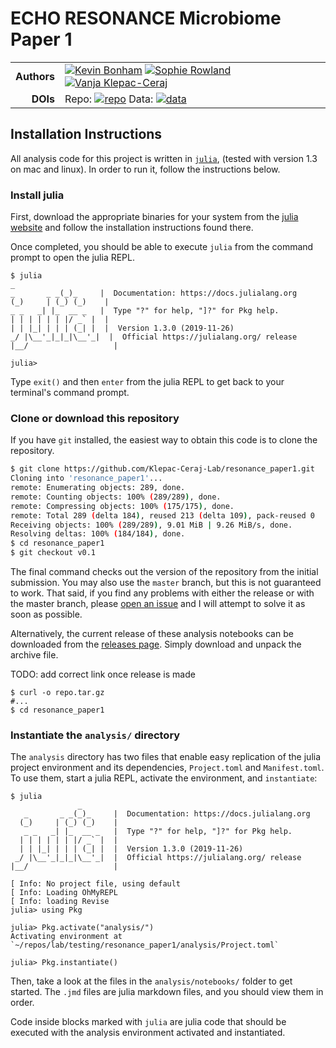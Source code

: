 # ECHO RESONANCE Microbiome Paper 1

| | |
|------------:|:----------|
| **Authors** | [![Kevin Bonham][kevin-badge]][kevin-url] [![Sophie Rowland][sophie-badge]][sophie-url] [![Vanja Klepac-Ceraj][vanja-badge]][vanja-url] |
| **DOIs**    | Repo: [![repo][repo-badge]][repo-url] Data: [![data][data-badge]][data-url] |



[kevin-badge]: https://img.shields.io/badge/Author-Kevin%20Bonham%2C%20PhD-blueviolet
[kevin-url]: http://nequals.me
[sophie-badge]: https://img.shields.io/badge/Author-Sophie%20Rowland-blueviolet
[sophie-url]: http://sophierowland.com/
[vanja-badge]: https://img.shields.io/badge/Author-Vanja%20Klepec--Ceraj%2C%20PhD-blueviolet
[vanja-url]: https://www.vkclab.com/
[vanja-badge]: https://img.shields.io/badge/Author-Vanja%20Klepec--Ceraj%2C%20PhD-blueviolet
[vanja-url]: https://www.vkclab.com/
[repo-badge]: https://zenodo.org/badge/222533623.svg
[repo-url]: https://zenodo.org/badge/latestdoi/222533623
[data-badge]: https://zenodo.org/badge/DOI/10.5281/zenodo.3633793.svg
[data-url]: https://doi.org/10.5281/zenodo.3633793

## Installation Instructions

All analysis code for this project is written in [`julia`][1],
(tested with version 1.3 on mac and linux).
In order to run it, follow the instructions below.

### Install julia

First, download the appropriate binaries for your system
from the [julia website][2]
and follow the installation instructions found there.

Once completed,
you should be able to execute `julia` from the command prompt
to open the julia REPL.

```
$ julia
_
_       _ _(_)_     |  Documentation: https://docs.julialang.org
(_)     | (_) (_)    |
_ _   _| |_  __ _   |  Type "?" for help, "]?" for Pkg help.
| | | | | | |/ _` |  |
| | |_| | | | (_| |  |  Version 1.3.0 (2019-11-26)
_/ |\__'_|_|_|\__'_|  |  Official https://julialang.org/ release
|__/                   |

julia>
```

Type `exit()` and then `enter` from the julia REPL
to get back to your terminal's command prompt.

### Clone or download this repository

If you have `git` installed,
the easiest way to obtain this code is to clone the repository.

```sh
$ git clone https://github.com/Klepac-Ceraj-Lab/resonance_paper1.git
Cloning into 'resonance_paper1'...
remote: Enumerating objects: 289, done.
remote: Counting objects: 100% (289/289), done.
remote: Compressing objects: 100% (175/175), done.
remote: Total 289 (delta 184), reused 213 (delta 109), pack-reused 0
Receiving objects: 100% (289/289), 9.01 MiB | 9.26 MiB/s, done.
Resolving deltas: 100% (184/184), done.
$ cd resonance_paper1
$ git checkout v0.1
```

The final command checks out the version of the repository
from the initial submission.
You may also use the `master` branch,
but this is not guaranteed to work.
That said, if you find any problems with either the release
or with the master branch,
please [open an issue][3] and I will attempt to solve it as soon as possible.

Alternatively, the current release of these analysis notebooks
can be downloaded from the [releases page][4].
Simply download and unpack the archive file.

TODO: add correct link once release is made
```
$ curl -o repo.tar.gz
#...
$ cd resonance_paper1
```

### Instantiate the `analysis/` directory

The `analysis` directory has two files that enable easy replication
of the julia project environment and its dependencies,
`Project.toml` and `Manifest.toml`.
To use them, start a julia REPL,
activate the environment, and `instantiate`:

```
$ julia
               _
   _       _ _(_)_     |  Documentation: https://docs.julialang.org
  (_)     | (_) (_)    |
   _ _   _| |_  __ _   |  Type "?" for help, "]?" for Pkg help.
  | | | | | | |/ _` |  |
  | | |_| | | | (_| |  |  Version 1.3.0 (2019-11-26)
 _/ |\__'_|_|_|\__'_|  |  Official https://julialang.org/ release
|__/                   |

[ Info: No project file, using default
[ Info: Loading OhMyREPL
[ Info: loading Revise
julia> using Pkg

julia> Pkg.activate("analysis/")
Activating environment at `~/repos/lab/testing/resonance_paper1/analysis/Project.toml`

julia> Pkg.instantiate()
```

Then, take a look at the files in the `analysis/notebooks/` folder
to get started.
The `.jmd` files are julia markdown files,
and you should view them in order.

Code inside blocks marked with `julia` are julia code
that should be executed with the analysis environment
activated and instantiated.

  [1]: http://julialang.org
  [2]: https://julialang.org/downloads/
  [3]: https://github.com/Klepac-Ceraj-Lab/resonance_paper1/issues
  [4]: https://github.com/Klepac-Ceraj-Lab/resonance_paper1/releases
